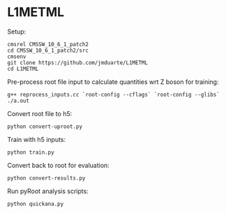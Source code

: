 # L1METML

Setup:
```
cmsrel CMSSW_10_6_1_patch2
cd CMSSW_10_6_1_patch2/src
cmsenv
git clone https://github.com/jmduarte/L1METML
cd L1METML
```


Pre-process root file input to calculate quantities wrt Z boson for training:
```
g++ reprocess_inputs.cc `root-config --cflags` `root-config --glibs`
./a.out
```

Convert root file to h5:
```
python convert-uproot.py
```

Train with h5 inputs:
```
python train.py
```

Convert back to root for evaluation:
```
python convert-results.py
```

Run pyRoot analysis scripts:
```
python quickana.py
```

